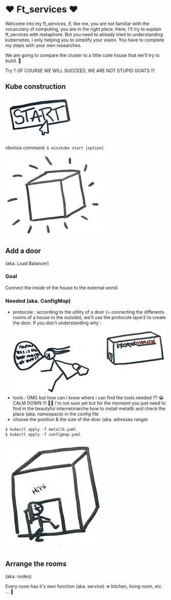 # :heart: Ft_services :heart:
Welcome into my ft_services, if, like me, you are not familiar with the vocaculary of computing, you are in the right place. Here, I'll try to explain ft_services with metaphore. But you need to already tried to understanding kubernetes, i only helping you to simplify your vision. You have to complete my steps with your own researches.

We are going to compare the cluster to a little cutie house that we'll try to build. :cherry_blossom:

Try ? OF COURSE WE WILL SUCCEED, WE ARE NOT STUPID GOATS !!!
## Kube construction
![Example](img/start.png)

obvious command: 
`$ minikube start [option]`

![Example](img/kube.png)

## Add a door
(aka. Load Balancer)
### Goal
Connect the inside of the house to the external world.
### Needed (aka. ConfigMap)
- protocole : according to the utility of a door (= connecting the differents rooms of a house to the outside), we'll use the protocole layer2 to create the door. If you don't understanding why :
![Example](img/intermarche.png)
- tools : OMG but how can i know where i can find the tools needed ?? :sob: CALM DOWN !!! :lotus_position_woman: I'm not sure yet but for the momemt you just need to find in the beautyful internetmarche how to install metallb and check the place (aka. namespace) in the config file 
- choose the position & the size of the door (aka. adresses range)

```
$ kubectl apply -f metallb.yaml
$ kubectl apply -f configmap.yaml
```
![Example](img/door.png)

## Arrange the rooms
(aka. nodes)

Every room has it's own function (aka. service) => kitchen, living room, etc ... :bath:
